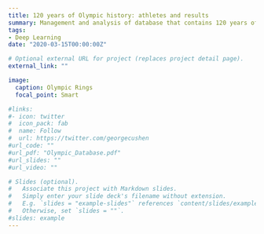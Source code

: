 ```yaml
---
title: 120 years of Olympic history: athletes and results
summary: Management and analysis of database that contains 120 years of olympic games' data
tags:
- Deep Learning
date: "2020-03-15T00:00:00Z"

# Optional external URL for project (replaces project detail page).
external_link: ""

image: 
  caption: Olympic Rings
  focal_point: Smart

#links:
#- icon: twitter
#  icon_pack: fab
#  name: Follow
#  url: https://twitter.com/georgecushen
#url_code: ""
#url_pdf: "Olympic_Database.pdf"
#url_slides: ""
#url_video: ""

# Slides (optional).
#   Associate this project with Markdown slides.
#   Simply enter your slide deck's filename without extension.
#   E.g. `slides = "example-slides"` references `content/slides/example-slides.md`.
#   Otherwise, set `slides = ""`.
#slides: example
---
```


 

